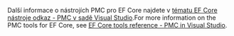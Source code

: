 <span data-ttu-id="36745-101">Další informace o nástrojích PMC pro EF Core najdete v [tématu EF Core nástroje odkaz - PMC v sadě Visual Studio](/ef/core/miscellaneous/cli/powershell).</span><span class="sxs-lookup"><span data-stu-id="36745-101">For more information on the PMC tools for EF Core, see [EF Core tools reference - PMC in Visual Studio](/ef/core/miscellaneous/cli/powershell).</span></span>